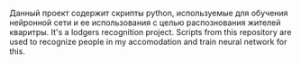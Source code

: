 Данный проект содержит скрипты python, используемые для обучения нейронной сети и ее использования с целью распознования жителей кваритры.
It's a lodgers recognition project. Scripts from this repository are used to recognize people in my accomodation and train neural network for this.
